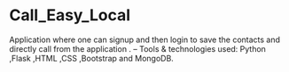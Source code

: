 # Call_Easy_Local
Application where one can signup and then login to save the contacts and directly call from the application .
– Tools & technologies used: Python ,Flask ,HTML ,CSS ,Bootstrap and MongoDB.
